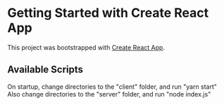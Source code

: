 # Getting Started with Create React App

This project was bootstrapped with [Create React App](https://github.com/facebook/create-react-app).

## Available Scripts

On startup, change directories to the "client" folder, and run "yarn start"
Also change directories to the "server" folder, and run "node index.js"

